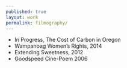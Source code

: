 ```yaml
---
published: true
layout: work
permalink: filmography/
---
```


* In Progress, The Cost of Carbon in Oregon
* Wampanoag Women’s Rights, 2014
* Extending Sweetness, 2012
* Goodspeed Cine-Poem 2006
